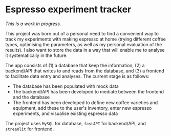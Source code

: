 # Espresso experiment tracker

_This is a work in progress._

This project was born out of a personal need to find a convenient way to track my experiments with making espresso at home (trying different coffee types, optimising the parameters, as well as my personal evaluation of the results). I also want to store the data in a way that will enable me to analyse it systematically in the future.

The app consists of (1) a database that keep the information, (2) a backend/API that writes to and reads from the database, and (3) a frontend to facilitate data entry and analyses. The current stage is as follows:
- The database has been populated with mock data
- The backend/API has been developed to mediate between the frontend and the database
- The frontend has been developed to define new coffee varieties and equipment, add these to the user's inventory, enter new espresso experiments, and visualise existing espresso data

The project uses `MySQL` for database, `fastAPI` for backend/API, and `streamlit` for frontend. 